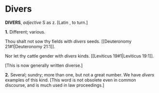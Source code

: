 # Divers

**DIVERS**, _adjective_ S as z. \[Latin , to turn.\]

**1.** Different; various.

Thou shalt not sow thy fields with _divers_ seeds. [[Deuteronomy 21#1|Deuteronomy 21:1]].

Nor let thy cattle gender with _divers_ kinds. [[Leviticus 19#1|Leviticus 19:1]].

\[This is now generally written diverse.\]

**2.** Several; sundry; more than one, but not a great number. We have _divers_ examples of this kind. \[This word is not obsolete even in common discourse, and is much used in law proceedings.\]